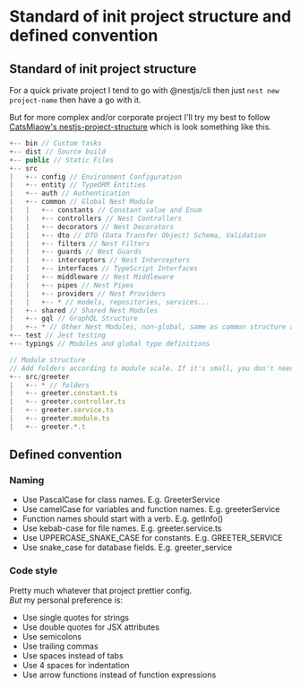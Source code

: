 # Standard of init project structure and defined convention
## Standard of init project structure
For a quick private project I tend to go with @nestjs/cli then just `nest new project-name` then have a go with it.

But for more complex and/or corporate project I'll try my best to follow [CatsMiaow's nestjs-project-structure](https://github.com/CatsMiaow/nestjs-project-structure) which is look something like this.

```js
+-- bin // Custom tasks
+-- dist // Source build
+-- public // Static Files
+-- src
|   +-- config // Environment Configuration
|   +-- entity // TypeORM Entities
|   +-- auth // Authentication
|   +-- common // Global Nest Module
|   |   +-- constants // Constant value and Enum
|   |   +-- controllers // Nest Controllers
|   |   +-- decorators // Nest Decorators
|   |   +-- dto // DTO (Data Transfer Object) Schema, Validation
|   |   +-- filters // Nest Filters
|   |   +-- guards // Nest Guards
|   |   +-- interceptors // Nest Interceptors
|   |   +-- interfaces // TypeScript Interfaces
|   |   +-- middleware // Nest Middleware
|   |   +-- pipes // Nest Pipes
|   |   +-- providers // Nest Providers
|   |   +-- * // models, repositories, services...
|   +-- shared // Shared Nest Modules
|   +-- gql // GraphQL Structure
|   +-- * // Other Nest Modules, non-global, same as common structure above
+-- test // Jest testing
+-- typings // Modules and global type definitions

// Module structure
// Add folders according to module scale. If it's small, you don't need to add folders.
+-- src/greeter
|   +-- * // folders
|   +-- greeter.constant.ts
|   +-- greeter.controller.ts
|   +-- greeter.service.ts
|   +-- greeter.module.ts
|   +-- greeter.*.t
```

## Defined convention
### Naming
- Use PascalCase for class names. E.g. GreeterService
- Use camelCase for variables and function names. E.g. greeterService
- Function names should start with a verb. E.g. getInfo()
- Use kebab-case for file names. E.g. greeter.service.ts
- Use UPPERCASE_SNAKE_CASE for constants. E.g. GREETER_SERVICE
- Use snake_case for database fields. E.g. greeter_service

### Code style
Pretty much whatever that project prettier config.<br>
*But* my personal preference is:
- Use single quotes for strings
- Use double quotes for JSX attributes
- Use semicolons
- Use trailing commas
- Use spaces instead of tabs
- Use 4 spaces for indentation
- Use arrow functions instead of function expressions